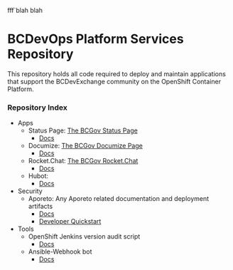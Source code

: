 fff`blah blah
# BCDevOps Platform Services Repository

This repository holds all code required to deploy and maintain applications that support the BCDevExchange community on the OpenShift Container Platform.

### Repository Index
- Apps
  - Status Page: [The BCGov Status Page](http://status.pathfinder.gov.bc.ca)
      - [Docs](apps/statuspage/readme.md)
  - Documize: [The BCGov Documize Page](https://docs.pathfinder.gov.bc.ca)
      - [Docs](apps/documize/README.md)
  - Rocket.Chat: [The BCGov Rocket.Chat](https://chat.pathfinder.gov.bc.ca)
      - [Docs](apps/rocketchat/readme.md)
  - Hubot:
      - [Docs](apps/hubot/README.md)
- Security 
  - Aporeto:  Any Aporeto related documentation and deployment artifacts
      - [Docs](security/aporeto/readme.md)
      - [Developer Quickstart](security/aporeto/docs/QuickStart.md)
- Tools
    - OpenShift Jenkins version audit script
      - [Docs](tools/audit/jenkins_versions/readme.md)
    - Ansible-Webhook bot
      - [Docs](tools/bots/ansible-webhook/readme.md)

